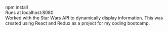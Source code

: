 npm install  
Runs at localhost:8080  
Worked with the Star Wars API to dynamically display information. This was created using React and Redux as a project for my coding bootcamp.
